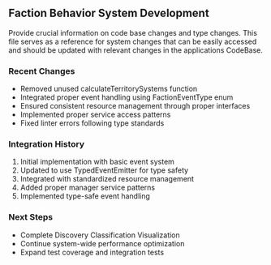 ## Faction Behavior System Development

Provide crucial information on code base changes and type changes. This file serves as a reference for system changes that can be easily accessed and should be updated with relevant changes in the applications CodeBase.

### Recent Changes

- Removed unused calculateTerritorySystems function
- Integrated proper event handling using FactionEventType enum
- Ensured consistent resource management through proper interfaces
- Implemented proper service access patterns
- Fixed linter errors following type standards

### Integration History

1. Initial implementation with basic event system
2. Updated to use TypedEventEmitter for type safety
3. Integrated with standardized resource management
4. Added proper manager service patterns
5. Implemented type-safe event handling

### Next Steps

- Complete Discovery Classification Visualization
- Continue system-wide performance optimization
- Expand test coverage and integration tests
